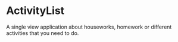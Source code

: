 # ActivityList
A single view application about houseworks, homework or different activities that you need to do.
